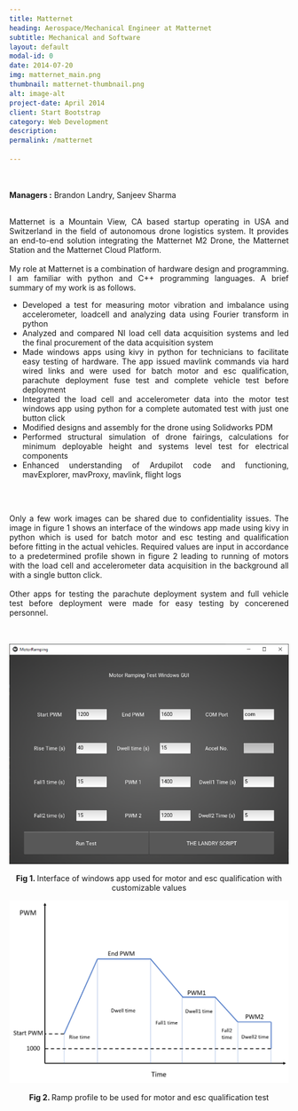 ```yaml
---
title: Matternet
heading: Aerospace/Mechanical Engineer at Matternet
subtitle: Mechanical and Software
layout: default
modal-id: 0
date: 2014-07-20
img: matternet_main.png
thumbnail: matternet-thumbnail.png
alt: image-alt
project-date: April 2014
client: Start Bootstrap
category: Web Development
description:
permalink: /matternet

---
```


<br>
<br>
<div style="text-align: justify">
<b>Managers :</b> Brandon Landry, Sanjeev Sharma
<br>
<br>

Matternet is a Mountain View, CA based startup operating in USA and Switzerland in the field of autonomous drone logistics system. It provides an end-to-end solution integrating the Matternet M2 Drone, the Matternet Station and the Matternet Cloud Platform.
<br>
<br>
My role at Matternet is a combination of hardware design and programming. I am familiar with python and C++ programming languages. A brief summary of my work is as follows.
<ul>
  <li>Developed a test for measuring motor vibration and imbalance using accelerometer, loadcell and analyzing data using Fourier transform in python</li>
  <li>Analyzed and compared NI load cell data acquisition systems and led the final procurement of the data acquisition system</li>
  <li>Made windows apps using kivy in python for technicians to facilitate easy testing of hardware. The app issued mavlink commands via hard wired links and were used for batch motor and esc qualification, parachute deployment fuse test and complete vehicle test before deployment</li>
  <li>Integrated the load cell and accelerometer data into the motor test windows app using python for a complete automated test with just one button click</li>
  <li>Modified designs and assembly for the drone using Solidworks PDM</li>
  <li>Performed structural simulation of drone fairings, calculations for minimum deployable height and systems level test for electrical components</li>
  <li>Enhanced understanding of Ardupilot code and functioning, mavExplorer, mavProxy, mavlink, flight logs</li>

</ul>

<br>
<br>

Only a few work images can be shared due to confidentiality issues. The image in figure 1 shows an interface of the windows app made using kivy in python which is used for batch motor and esc testing and qualification before fitting in the actual vehicles. Required values are input in accordance to a predetermined profile shown in figure 2 leading to running of motors with the load cell and accelerometer data acquisition in the background all with a single button click.
<br>
<br>
Other apps for testing the parachute deployment system and full vehicle test before deployment were made for easy testing by concerened personnel.
<br>
<br>
<br>
<div class="row">
<div class="col-md-6 col-md-offset-3">

<img src="img/portfolio/matternet/1.png" class="img-responsive img-centered" alt="Matternet Image 1">
<p class="text-muted" align = "center"> <b> Fig 1. </b>Interface of windows app used for motor and esc qualification with customizable values</p>

<img src="img/portfolio/matternet/2.png" class="img-responsive img-centered" alt="Matternet Image 2">
<p class="text-muted" align = "center"> <b> Fig 2. </b>Ramp profile to be used for motor and esc qualification test</p>


</div>


</div>
</div>

